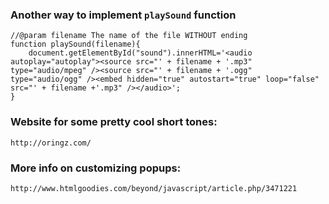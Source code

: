 ### Another way to implement `playSound` function
```
//@param filename The name of the file WITHOUT ending
function playSound(filename){   
    document.getElementById("sound").innerHTML='<audio autoplay="autoplay"><source src="' + filename + '.mp3" type="audio/mpeg" /><source src="' + filename + '.ogg" type="audio/ogg" /><embed hidden="true" autostart="true" loop="false" src="' + filename +'.mp3" /></audio>';
}
```

### Website for some pretty cool short tones:
    http://oringz.com/

### More info on customizing popups:
	http://www.htmlgoodies.com/beyond/javascript/article.php/3471221
